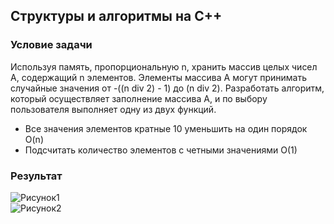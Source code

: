 ## Структуры и алгоритмы на C++

### Условие задачи

Используя память, пропорциональную n, хранить массив целых чисел A, содержащий n элементов. Элементы массива A могут принимать случайные значения от -((n div 2) - 1) до (n div 2). Разработать алгоритм, который осуществляет заполнение массива A, и по выбору пользователя выполняет одну из двух функций. 

* Все значения элементов кратные 10 уменьшить на один порядок O(n)
* Подсчитать количество элементов с четными значениями O(1)

### Результат
![Рисунок1](https://github.com/ArtemVerzun/SAOD/assets/143192676/5bf92ee4-4b36-4e63-83bb-98a4a88828c8)\
![Рисунок2](https://github.com/ArtemVerzun/SAOD/assets/143192676/52139ffc-7799-4334-b2c7-7fc9399226c6)
